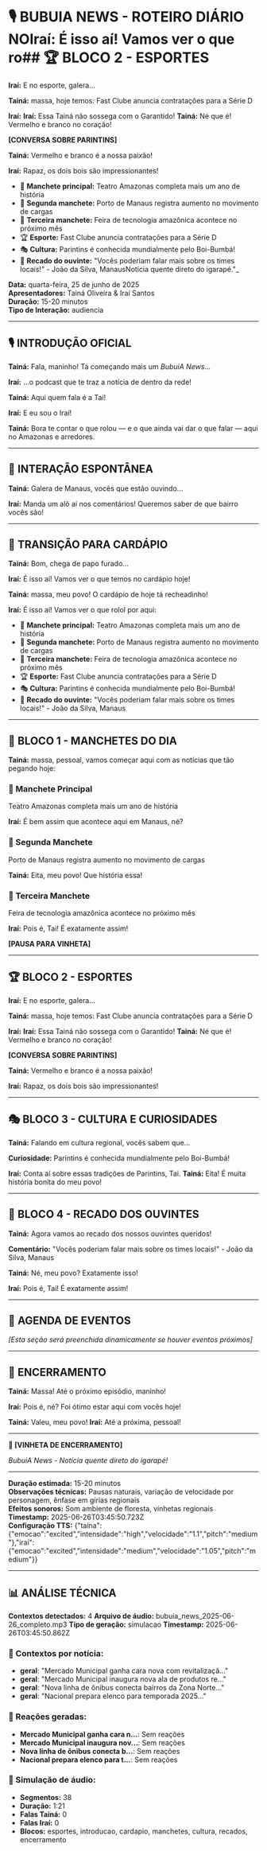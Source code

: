 <!-- EPISÓDIO CONTEXTUAL AUTOMÁTICO -->
<!-- Data: 25/06/2025, 23:45:50 -->
<!-- Contextos utilizados: geral, geral, geral, geral -->
<!-- Áudio: bubuia_news_2025-06-26_completo.mp3 -->

# 🎙️ BUBUIA NEWS - ROTEIRO DIÁRIO NO**Iraí:** É isso aí! Vamos ver o que ro## 🏆 BLOCO 2 - ESPORTES

**Iraí:** E no esporte, galera...

**Tainá:** massa, hoje temos: Fast Clube anuncia contratações para a Série D

**Iraí:** **Iraí:** Essa Tainá não sossega com o Garantido!
**Tainá:** Né que é! Vermelho e branco no coração!

**[CONVERSA SOBRE PARINTINS]**

**Tainá:** Vermelho e branco é a nossa paixão!

**Iraí:** Rapaz, os dois bois são impressionantes!

- 🔴 **Manchete principal:** Teatro Amazonas completa mais um ano de história
- 📰 **Segunda manchete:** Porto de Manaus registra aumento no movimento de cargas  
- 📄 **Terceira manchete:** Feira de tecnologia amazônica acontece no próximo mês
- 🏆 **Esporte:** Fast Clube anuncia contratações para a Série D
- 🎭 **Cultura:** Parintins é conhecida mundialmente pelo Boi-Bumbá!
- 💬 **Recado do ouvinte:** "Vocês poderiam falar mais sobre os times locais!" - João da Silva, ManausNotícia quente direto do igarapé."_

**Data:** quarta-feira, 25 de junho de 2025  
**Apresentadores:** Tainá Oliveira & Iraí Santos  
**Duração:** 15-20 minutos  
**Tipo de Interação:** audiencia

---

## 🎙️ INTRODUÇÃO OFICIAL

**Tainá:** Fala, maninho! Tá começando mais um *BubuiA News*...

**Iraí:** ...o podcast que te traz a notícia de dentro da rede!

**Tainá:** Aqui quem fala é a Tai!

**Iraí:** E eu sou o Iraí!

**Tainá:** Bora te contar o que rolou — e o que ainda vai dar o que falar — aqui no Amazonas e arredores.

---

## 💬 INTERAÇÃO ESPONTÂNEA

**Tainá:** Galera de Manaus, vocês que estão ouvindo...

**Iraí:** Manda um alô aí nos comentários! Queremos saber de que bairro vocês são!



---

## 🔄 TRANSIÇÃO PARA CARDÁPIO

**Tainá:** Bom, chega de papo furado...

**Iraí:** É isso aí! Vamos ver o que temos no cardápio hoje!



**Tainá:** massa, meu povo! O cardápio de hoje tá recheadinho!

**Iraí:** É isso aí! Vamos ver o que rolol por aqui:

- 🔴 **Manchete principal:** Teatro Amazonas completa mais um ano de história
- 📰 **Segunda manchete:** Porto de Manaus registra aumento no movimento de cargas  
- 📄 **Terceira manchete:** Feira de tecnologia amazônica acontece no próximo mês
- 🏆 **Esporte:** Fast Clube anuncia contratações para a Série D
- 🎭 **Cultura:** Parintins é conhecida mundialmente pelo Boi-Bumbá!
- 💬 **Recado do ouvinte:** "Vocês poderiam falar mais sobre os times locais!" - João da Silva, Manaus

---

## 📰 BLOCO 1 - MANCHETES DO DIA

**Tainá:** massa, pessoal, vamos começar aqui com as notícias que tão pegando hoje:

### 🔴 Manchete Principal
Teatro Amazonas completa mais um ano de história

**Iraí:** É bem assim que acontece aqui em Manaus, né?

### 📰 Segunda Manchete  
Porto de Manaus registra aumento no movimento de cargas

**Tainá:** Eita, meu povo! Que história essa!

### 📄 Terceira Manchete
Feira de tecnologia amazônica acontece no próximo mês

**Iraí:** Pois é, Tai! É exatamente assim!

**[PAUSA PARA VINHETA]**

---

## 🏆 BLOCO 2 - ESPORTES

**Iraí:** E no esporte, galera...

**Tainá:** massa, hoje temos: Fast Clube anuncia contratações para a Série D

**Iraí:** **Iraí:** Essa Tainá não sossega com o Garantido!
**Tainá:** Né que é! Vermelho e branco no coração!

**[CONVERSA SOBRE PARINTINS]**

**Tainá:** Vermelho e branco é a nossa paixão!

**Iraí:** Rapaz, os dois bois são impressionantes!

---

## 🎭 BLOCO 3 - CULTURA E CURIOSIDADES

**Tainá:** Falando em cultura regional, vocês sabem que...

**Curiosidade:** Parintins é conhecida mundialmente pelo Boi-Bumbá!

**Iraí:** Conta aí sobre essas tradições de Parintins, Tai.
**Tainá:** Eita! É muita história bonita do meu povo!

---

## 💬 BLOCO 4 - RECADO DOS OUVINTES

**Tainá:** Agora vamos ao recado dos nossos ouvintes queridos!

**Comentário:** "Vocês poderiam falar mais sobre os times locais!" - João da Silva, Manaus

**Tainá:** Né, meu povo? Exatamente isso!

**Iraí:** Pois é, Tai! É exatamente assim!

---

## 📅 AGENDA DE EVENTOS

_[Esta seção será preenchida dinamicamente se houver eventos próximos]_

---

## 🎵 ENCERRAMENTO

**Tainá:** Massa! Até o próximo episódio, maninho!

**Iraí:** Pois é, né? Foi ótimo estar aqui com vocês hoje!

**Tainá:** Valeu, meu povo!
**Iraí:** Até a próxima, pessoal!

---

**🎵 [VINHETA DE ENCERRAMENTO]**

_BubuiA News - Notícia quente direto do igarapé!_

---

<!-- METADADOS TÉCNICOS -->
**Duração estimada:** 15-20 minutos  
**Observações técnicas:** Pausas naturais, variação de velocidade por personagem, ênfase em gírias regionais  
**Efeitos sonoros:** Som ambiente de floresta, vinhetas regionais  
**Timestamp:** 2025-06-26T03:45:50.723Z  
**Configuração TTS:** {"taina":{"emocao":"excited","intensidade":"high","velocidade":"1.1","pitch":"medium"},"irai":{"emocao":"excited","intensidade":"medium","velocidade":"1.05","pitch":"medium"}}

---

## 📊 ANÁLISE TÉCNICA

**Contextos detectados:** 4
**Arquivo de áudio:** bubuia_news_2025-06-26_completo.mp3
**Tipo de geração:** simulacao
**Timestamp:** 2025-06-26T03:45:50.862Z

### 🎯 Contextos por notícia:
- **geral**: "Mercado Municipal ganha cara nova com revitalizaçã..."
- **geral**: "Mercado Municipal inaugura nova ala de produtos re..."
- **geral**: "Nova linha de ônibus conecta bairros da Zona Norte..."
- **geral**: "Nacional prepara elenco para temporada 2025..."

### 💬 Reações geradas:
- **Mercado Municipal ganha cara n...**: Sem reações
- **Mercado Municipal inaugura nov...**: Sem reações
- **Nova linha de ônibus conecta b...**: Sem reações
- **Nacional prepara elenco para t...**: Sem reações

### 🎵 Simulação de áudio:

- **Segmentos:** 38
- **Duração:** 1:21
- **Falas Tainá:** 0
- **Falas Iraí:** 0
- **Blocos:** esportes, introducao, cardapio, manchetes, cultura, recados, encerramento

